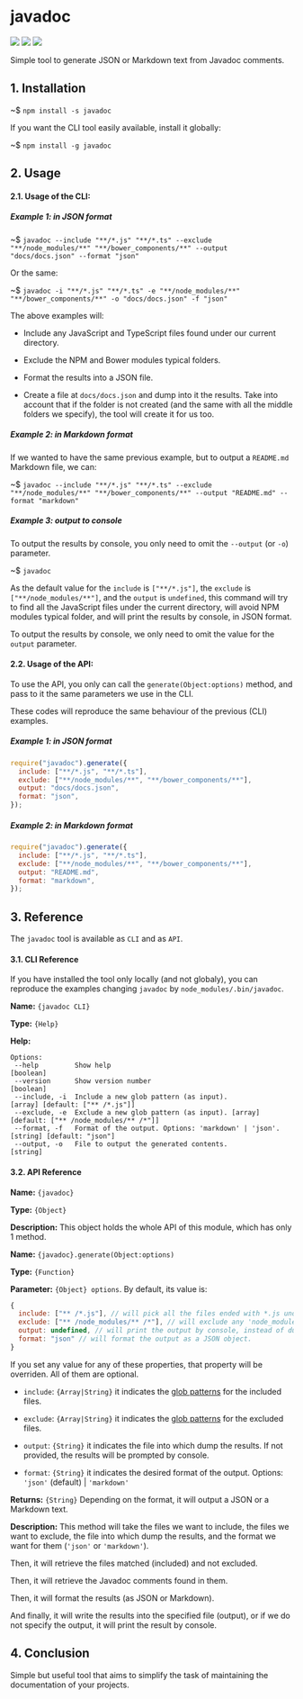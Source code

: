  

# javadoc


![](https://img.shields.io/badge/javadoc-v1.0.0-green.svg) ![](https://img.shields.io/badge/tests-not%20yet-red.svg) ![](https://img.shields.io/badge/coverage-none%25-red.svg)


Simple tool to generate JSON or Markdown text from Javadoc comments.

## 1. Installation

~$ `npm install -s javadoc`

If you want the CLI tool easily available, install it globally:

~$ `npm install -g javadoc`


## 2. Usage

#### 2.1. Usage of the CLI:

##### Example 1: in JSON format

~$ `javadoc --include "**/*.js" "**/*.ts" --exclude "**/node_modules/**" "**/bower_components/**" --output "docs/docs.json" --format "json"`

Or the same:

~$ `javadoc -i "**/*.js" "**/*.ts" -e "**/node_modules/**" "**/bower_components/**" -o "docs/docs.json" -f "json"`


The above examples will:

- Include any JavaScript and TypeScript files found under our current directory.

- Exclude the NPM and Bower modules typical folders.

- Format the results into a JSON file.

- Create a file at `docs/docs.json` and dump into it the results. Take into account that if the folder is not created (and the same with all the middle folders we specify), the tool will create it for us too.


##### Example 2: in Markdown format

If we wanted to have the same previous example, but to output a `README.md` Markdown file, we can:

~$ `javadoc --include "**/*.js" "**/*.ts" --exclude "**/node_modules/**" "**/bower_components/**" --output "README.md" --format "markdown"`



##### Example 3: output to console

To output the results by console, you only need to omit the `--output` (or `-o`) parameter.

~$ `javadoc`

As the default value for the `include` is `["**/*.js"]`, the `exclude` is `["**/node_modules/**"]`, and the `output` is `undefined`, this command will try to find all the JavaScript files under the current directory, will avoid NPM modules typical folder, and will print the results by console, in JSON format.

To output the results by console, we only need to omit the value for the `output` parameter.


#### 2.2. Usage of the API:

To use the API, you only can call the `generate(Object:options)` method, 
and pass to it the same parameters we use in the CLI.

These codes will reproduce the same behaviour of the previous (CLI) examples.


##### Example 1: in JSON format


```js
require("javadoc").generate({
  include: ["**/*.js", "**/*.ts"],
  exclude: ["**/node_modules/**", "**/bower_components/**"],
  output: "docs/docs.json",
  format: "json",
});
```

##### Example 2: in Markdown format


```js
require("javadoc").generate({
  include: ["**/*.js", "**/*.ts"],
  exclude: ["**/node_modules/**", "**/bower_components/**"],
  output: "README.md",
  format: "markdown",
});
```














## 3. Reference

The `javadoc` tool is available as `CLI` and as `API`.








 


#### 3.1. CLI Reference

If you have installed the tool only locally (and not globaly), you can reproduce the examples changing `javadoc` by `node_modules/.bin/javadoc`.




**Name:** `{javadoc CLI}`

**Type:** `{Help}`

**Help:** 

```
Options:
 --help         Show help                                                                  [boolean]
 --version      Show version number                                                        [boolean]
 --include, -i  Include a new glob pattern (as input).               [array] [default: ["** /*.js"]]
 --exclude, -e  Exclude a new glob pattern (as input). [array] [default: ["** /node_modules/** /*"]]
 --format, -f   Format of the output. Options: 'markdown' | 'json'.       [string] [default: "json"]
 --output, -o   File to output the generated contents.                                      [string]
```



 

#### 3.2. API Reference






**Name:** `{javadoc}`

**Type:** `{Object}`

**Description:** This object holds the whole API of this module, which has only 1 method.



 


**Name:** `{javadoc}.generate(Object:options)`

**Type:** `{Function}`

**Parameter:** `{Object} options`. By default, its value is:

```js
{
  include: ["** /*.js"], // will pick all the files ended with *.js under the current path.
  exclude: ["** /node_modules/** /*"], // will exclude any 'node_modules' folder.
  output: undefined, // will print the output by console, instead of dumping it into a file
  format: "json" // will format the output as a JSON object.
}
```

If you set any value for any of these properties, that property will be overriden. All of them are optional.

  - `include`: `{Array|String}` it indicates the [glob patterns](https://www.npmjs.com/package/globule) for the included files.

  - `exclude`: `{Array|String}` it indicates the [glob patterns](https://www.npmjs.com/package/globule) for the excluded files.

  - `output`: `{String}` it indicates the file into which dump the results. If not provided, the results will be prompted by console.

  - `format`: `{String}` it indicates the desired format of the output. Options: `'json'` (default) | `'markdown'`


**Returns:** `{String}` Depending on the format, it will output a JSON or a Markdown text.

**Description:** This method will take the files we want to include, the files we want to exclude, the file into which dump the results, and the format we want for them (`'json'` or `'markdown'`).

Then, it will retrieve the files matched (included) and not excluded.

Then, it will retrieve the Javadoc comments found in them.

Then, it will format the results (as JSON or Markdown).

And finally, it will write the results into the specified file (output), or if we do not specify the output, it will print the result by console.




 


## 4. Conclusion

Simple but useful tool that aims to simplify the task of maintaining the documentation of your projects.





